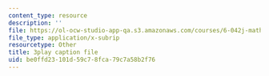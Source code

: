```yaml
---
content_type: resource
description: ''
file: https://ol-ocw-studio-app-qa.s3.amazonaws.com/courses/6-042j-mathematics-for-computer-science-fall-2010/be0ffd23101d59c78fca79c7a58b2f76_l1BCv3qqW4A.vtt
file_type: application/x-subrip
resourcetype: Other
title: 3play caption file
uid: be0ffd23-101d-59c7-8fca-79c7a58b2f76
---
```

